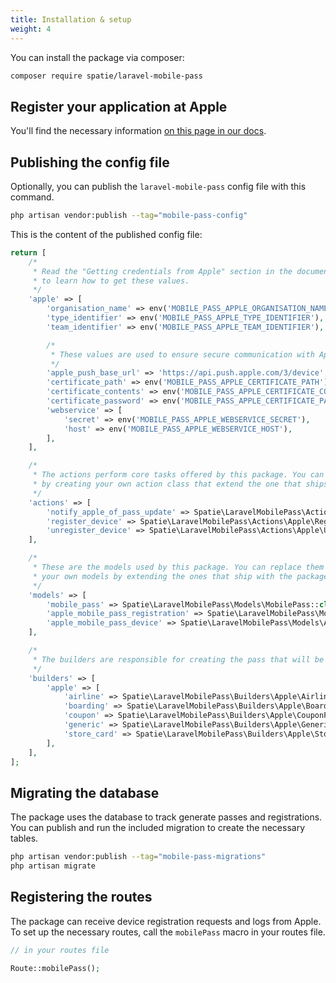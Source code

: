 ```yaml
---
title: Installation & setup
weight: 4
---
```


You can install the package via composer:

```bash
composer require spatie/laravel-mobile-pass
```

## Register your application at Apple

You'll find the necessary information [on this page in our docs](https://spatie.be/docs/laravel-mobile-pass/v1/basic-usage/getting-credentials-from-apple).

## Publishing the config file

Optionally, you can publish the `laravel-mobile-pass` config file with this command.

```bash
php artisan vendor:publish --tag="mobile-pass-config"
```

This is the content of the published config file:

```php
return [
    /*
     * Read the "Getting credentials from Apple" section in the documentation
     * to learn how to get these values.
     */
    'apple' => [
        'organisation_name' => env('MOBILE_PASS_APPLE_ORGANISATION_NAME'),
        'type_identifier' => env('MOBILE_PASS_APPLE_TYPE_IDENTIFIER'),
        'team_identifier' => env('MOBILE_PASS_APPLE_TEAM_IDENTIFIER'),

        /*
         * These values are used to ensure secure communication with Apple.
         */
        'apple_push_base_url' => 'https://api.push.apple.com/3/device',
        'certificate_path' => env('MOBILE_PASS_APPLE_CERTIFICATE_PATH'),
        'certificate_contents' => env('MOBILE_PASS_APPLE_CERTIFICATE_CONTENTS'),
        'certificate_password' => env('MOBILE_PASS_APPLE_CERTIFICATE_PASSWORD'),
        'webservice' => [
            'secret' => env('MOBILE_PASS_APPLE_WEBSERVICE_SECRET'),
            'host' => env('MOBILE_PASS_APPLE_WEBSERVICE_HOST'),
        ],
    ],

    /*
     * The actions perform core tasks offered by this package. You can customize the behaviour
     * by creating your own action class that extend the one that ships with the package.
     */
    'actions' => [
        'notify_apple_of_pass_update' => Spatie\LaravelMobilePass\Actions\Apple\NotifyAppleOfPassUpdateAction::class,
        'register_device' => Spatie\LaravelMobilePass\Actions\Apple\RegisterDeviceAction::class,
        'unregister_device' => Spatie\LaravelMobilePass\Actions\Apple\UnregisterDeviceAction::class,
    ],

    /*
     * These are the models used by this package. You can replace them with
     * your own models by extending the ones that ship with the package.
     */
    'models' => [
        'mobile_pass' => Spatie\LaravelMobilePass\Models\MobilePass::class,
        'apple_mobile_pass_registration' => Spatie\LaravelMobilePass\Models\Apple\AppleMobilePassRegistration::class,
        'apple_mobile_pass_device' => Spatie\LaravelMobilePass\Models\Apple\AppleMobilePassDevice::class,
    ],

    /*
     * The builders are responsible for creating the pass that will be stored in the `mobile_passes` table.
     */
    'builders' => [
        'apple' => [
            'airline' => Spatie\LaravelMobilePass\Builders\Apple\AirlinePassBuilder::class,
            'boarding' => Spatie\LaravelMobilePass\Builders\Apple\BoardingPassBuilder::class,
            'coupon' => Spatie\LaravelMobilePass\Builders\Apple\CouponPassBuilder::class,
            'generic' => Spatie\LaravelMobilePass\Builders\Apple\GenericPassBuilder::class,
            'store_card' => Spatie\LaravelMobilePass\Builders\Apple\StoreCardPassBuilder::class,
        ],
    ],
];
```

## Migrating the database

The package uses the database to track generate passes and registrations. You can publish and run the included migration to create the necessary tables.

```bash
php artisan vendor:publish --tag="mobile-pass-migrations"
php artisan migrate
```

## Registering the routes

The package can receive device registration requests and logs from Apple. To set up the necessary routes, call the `mobilePass` macro in your routes file.

```php
// in your routes file

Route::mobilePass();
```
